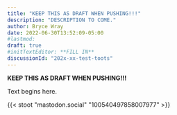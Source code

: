 ```yaml
---
title: "KEEP THIS AS DRAFT WHEN PUSHING!!!"
description: "DESCRIPTION TO COME."
author: Bryce Wray
date: 2022-06-30T13:52:09-05:00
#lastmod:
draft: true
#initTextEditor: **FILL IN**
discussionId: "202x-xx-test-toots"
---
```


**KEEP THIS AS DRAFT WHEN PUSHING!!!**

Text begins here.

<!-- {{< stoot "mastodon.technology" "108363758238065126" >}} -->

<!-- {{< stoot "fosstodon.org" "108403876466493634" >}} -->

<!-- {{< stoot "mastodon.online" "108405454964046877" >}} -->

<!-- {{< stoot "fosstodon.org" "108407949824231591" >}} -->

<!-- {{< stoot "aspiechattr.me" "108407954687320056" >}} -->

<!-- {{< stoot "mastodon.social" "108407972219696495" >}} -->

{{< stoot "mastodon.social" "100540497858007977" >}}

<!-- {{< stoot "fosstodon.org" "108404043194717948" >}} -->

<!-- {{< stoot "maly.io" "108408309263779506" >}} -->
